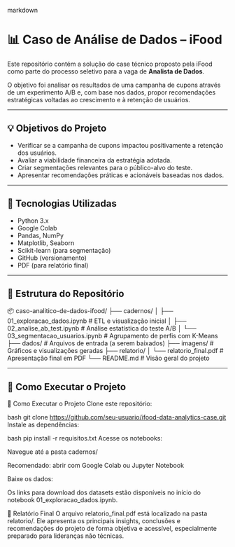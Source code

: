 markdown
# 📊 Caso de Análise de Dados – iFood

Este repositório contém a solução do case técnico proposto pela iFood como parte do processo seletivo para a vaga de **Analista de Dados**.

O objetivo foi analisar os resultados de uma campanha de cupons através de um experimento A/B e, com base nos dados, propor recomendações estratégicas voltadas ao crescimento e à retenção de usuários.

---

## 💡 Objetivos do Projeto

- Verificar se a campanha de cupons impactou positivamente a retenção dos usuários.
- Avaliar a viabilidade financeira da estratégia adotada.
- Criar segmentações relevantes para o público-alvo do teste.
- Apresentar recomendações práticas e acionáveis baseadas nos dados.

---

## 🧰 Tecnologias Utilizadas

- Python 3.x  
- Google Colab  
- Pandas, NumPy  
- Matplotlib, Seaborn  
- Scikit-learn (para segmentação)  
- GitHub (versionamento)  
- PDF (para relatório final)

---

## 📁 Estrutura do Repositório

📦 caso-analitico-de-dados-ifood/ ├── cadernos/ │ ├── 01_exploracao_dados.ipynb # ETL e visualização inicial │ ├── 02_analise_ab_test.ipynb # Análise estatística do teste A/B │ └── 03_segmentacao_usuarios.ipynb # Agrupamento de perfis com K-Means ├── dados/ # Arquivos de entrada (a serem baixados) ├── imagens/ # Gráficos e visualizações geradas ├── relatorio/ │ └── relatorio_final.pdf # Apresentação final em PDF └── README.md # Visão geral do projeto


---

## 🚀 Como Executar o Projeto

🚀 Como Executar o Projeto
Clone este repositório:

bash
git clone https://github.com/seu-usuario/ifood-data-analytics-case.git
Instale as dependências:

bash
pip install -r requisitos.txt
Acesse os notebooks:

Navegue até a pasta cadernos/

Recomendado: abrir com Google Colab ou Jupyter Notebook

Baixe os dados:

Os links para download dos datasets estão disponíveis no início do notebook 01_exploracao_dados.ipynb.

📝 Relatório Final
O arquivo relatorio_final.pdf está localizado na pasta relatorio/. Ele apresenta os principais insights, conclusões e recomendações do projeto de forma objetiva e acessível, especialmente preparado para lideranças não técnicas.
